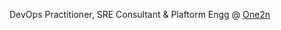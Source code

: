 <!--
**shashikarsiddharth/shashikarsiddharth** is a ✨ _special_ ✨ repository because its `README.md` (this file) appears on your GitHub profile.

Here are some ideas to get you started:

- 🔭 I’m currently working on ...
- 🌱 I’m currently learning ...
- 👯 I’m looking to collaborate on ...
- 🤔 I’m looking for help with ...
- 💬 Ask me about ...
- 📫 How to reach me: ...
- 😄 Pronouns: ...
- ⚡ Fun fact: ...
-->

DevOps Practitioner, SRE Consultant & Plaftorm Engg @ [One2n](https://one2n.in/)

<!-- <p>
<a href="https://twitter.com/speaking_SS">
   <img align="center" alt="twitter" src="https://img.shields.io/badge/Twitter-1DA1F2?style=for-the-badge&logo=twitter&logoColor=white" />
</a>&nbsp;&nbsp;

<a href="https://medium.com/@shashikarsiddharth">
   <img align="center" alt="medium" src="https://img.shields.io/badge/Medium-000000?style=for-the-badge&logo=medium&logoColor=white" />
</a>&nbsp;&nbsp;

<a href="https://www.linkedin.com/in/siddharth-shashikar/">
   <img align="center" alt="linkedin" src="https://img.shields.io/badge/LinkedIn-0077B5?style=for-the-badge&logo=linkedin&logoColor=white" />
</a>
<p/>

[![Siddharth's github activity graph](https://activity-graph.herokuapp.com/graph?username=shashikarsiddharth&theme=nord&area=true&hide_border=true)](https://github.com/ashutosh00710/github-readme-activity-graph) -->

